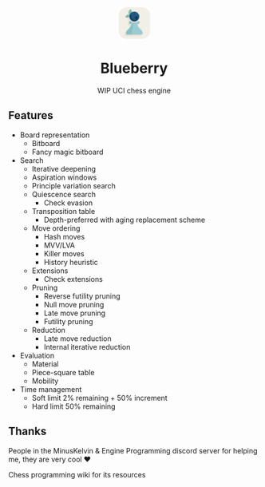 <div align="center">

  <img src="https://github.com/citrus610/blueberry/blob/main/logo.png" width=12.5% height=12.5%>
  <h1>Blueberry</h1>
  WIP UCI chess engine

</div>

## Features
- Board representation
  - Bitboard
  - Fancy magic bitboard
- Search
  - Iterative deepening
  - Aspiration windows
  - Principle variation search
  - Quiescence search
    - Check evasion
  - Transposition table
    - Depth-preferred with aging replacement scheme
  - Move ordering
    - Hash moves
    - MVV/LVA
    - Killer moves
    - History heuristic
  - Extensions
    - Check extensions
  - Pruning
    - Reverse futility pruning
    - Null move pruning
    - Late move pruning
    - Futility pruning
  - Reduction
    - Late move reduction
    - Internal iterative reduction
- Evaluation
  - Material
  - Piece-square table
  - Mobility
- Time management
  - Soft limit 2% remaining + 50% increment
  - Hard limit 50% remaining

## Thanks
People in the MinusKelvin & Engine Programming discord server for helping me, they are very cool ❤️

Chess programming wiki for its resources
